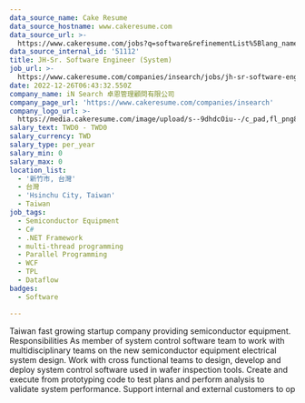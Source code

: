 ```yaml
---
data_source_name: Cake Resume
data_source_hostname: www.cakeresume.com
data_source_url: >-
  https://www.cakeresume.com/jobs?q=software&refinementList%5Blang_name%5D%5B0%5D=English&refinementList%5Bsalary_type%5D=per_year&range%5Bsalary_range%5D%5Bmin%5D=1000000&page=2
data_source_internal_id: '51112'
title: JH-Sr. Software Engineer (System)
job_url: >-
  https://www.cakeresume.com/companies/insearch/jobs/jh-sr-software-engineer-system
date: 2022-12-26T06:43:32.550Z
company_name: iN Search 卓恩管理顧問有限公司
company_page_url: 'https://www.cakeresume.com/companies/insearch'
company_logo_url: >-
  https://media.cakeresume.com/image/upload/s--9dhdcOiu--/c_pad,fl_png8,h_200,w_200/v1610522688/ppnzb1veba43cha2rznf.png
salary_text: TWD0 - TWD0
salary_currency: TWD
salary_type: per_year
salary_min: 0
salary_max: 0
location_list:
  - '新竹市, 台灣'
  - 台灣
  - 'Hsinchu City, Taiwan'
  - Taiwan
job_tags:
  - Semiconductor Equipment
  - C#
  - .NET Framework
  - multi-thread programming
  - Parallel Programming
  - WCF
  - TPL
  - Dataflow
badges:
  - Software

---
```


Taiwan fast growing startup company providing semiconductor equipment. Responsibilities As member of system control software team to work with multidisciplinary teams on the new semiconductor equipment electrical system design. Work with cross functional teams to design, develop and deploy system control software used in wafer inspection tools. Create and execute from prototyping code to test plans and perform analysis to validate system performance. Support internal and external customers to op